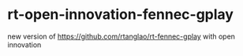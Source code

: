 # rt-open-innovation-fennec-gplay
new version of https://github.com/rtanglao/rt-fennec-gplay with open innovation
